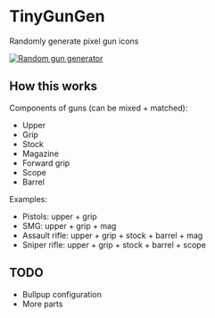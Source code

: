 # TinyGunGen
Randomly generate pixel gun icons

[![Random gun generator](https://media.giphy.com/media/jqraW7qNR9RWv1yF6p/giphy.gif)](https://tic.computer/play?cart=984)

## How this works

Components of guns (can be mixed + matched):

- Upper
- Grip
- Stock
- Magazine
- Forward grip
- Scope
- Barrel

Examples:

- Pistols: upper + grip
- SMG: upper + grip + mag
- Assault rifle: upper + grip + stock + barrel + mag
- Sniper rifle: upper + grip + stock + barrel + scope

## TODO

- Bullpup configuration
- More parts
